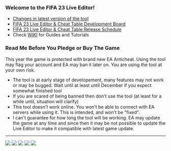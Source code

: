 ### Welcome to the FIFA 23 Live Editor!

- [Changes in latest version of the tool](https://raw.githubusercontent.com/xAranaktu/FIFA-23-Live-Editor/main/changelog.txt)
- [FIFA 23 Live Editor & Cheat Table Development Board](https://bit.ly/F23-LE-CT-DEV-BOARD)
- [FIFA 23 Live Editor & Cheat Table Release Schedule](https://bit.ly/F23-Projects-Release-Schedule)
- Check [WIKI](https://github.com/xAranaktu/FIFA-23-Live-Editor/wiki) for Guides and Tutorials

### Read Me Before You Pledge or Buy The Game

This year the game is protected with brand new EA Anticheat. Using the tool may flag your account and EA may ban it later on.
You are using the tool at your own risk.

- The tool is at early stage of developement, many features may not work or may be bugged. Wait until at least until December if you expect somewhat finished tool
- If you are scared of being banned then don't use the tool (at least for a while until, situation will clarify)
- This tool doesn't work online. You won't be able to connect with EA servers while using it. This is intended, and won't be "fixed".
- I can't guarantee for how long the tool will be working. EA may update the game at any time and since then it may be not possible to update the Live Editor to make it compatible with latest game update.

***

![](https://i.imgur.com/W6lPg65.jpeg)
![](https://i.imgur.com/o1naouS.png)
![](https://i.imgur.com/0grWO3A.png)
![](https://i.imgur.com/4JGPfWK.png)
![](https://i.imgur.com/pwfIyfs.png)
